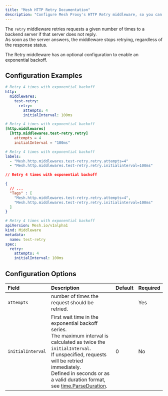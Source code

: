 ```yaml
---
title: "Mesh HTTP Retry Documentation"
description: "Configure Mesh Proxy's HTTP Retry middleware, so you can retry requests to a backend server until it succeeds. Read the technical documentation."
---
```


The `retry` middleware retries requests a given number of times to a backend server if that server does not reply.  
As soon as the server answers, the middleware stops retrying, regardless of the response status.

The Retry middleware has an optional configuration to enable an exponential backoff.

## Configuration Examples

```yaml tab="Structured (YAML)"
# Retry 4 times with exponential backoff
http:
  middlewares:
    test-retry:
      retry:
        attempts: 4
        initialInterval: 100ms
```

```toml tab="Structured (TOML)"
# Retry 4 times with exponential backoff
[http.middlewares]
  [http.middlewares.test-retry.retry]
    attempts = 4
    initialInterval = "100ms"
```

```yaml tab="Labels"
# Retry 4 times with exponential backoff
labels:
  - "Mesh.http.middlewares.test-retry.retry.attempts=4"
  - "Mesh.http.middlewares.test-retry.retry.initialinterval=100ms"
```

```json tab="Tags"
// Retry 4 times with exponential backoff

{
  // ...
  "Tags" : [
    "Mesh.http.middlewares.test-retry.retry.attempts=4",
    "Mesh.http.middlewares.test-retry.retry.initialinterval=100ms"
  ]
}

```

```yaml tab="Kubernetes"
# Retry 4 times with exponential backoff
apiVersion: Mesh.io/v1alpha1
kind: Middleware
metadata:
  name: test-retry
spec:
  retry:
    attempts: 4
    initialInterval: 100ms
```

## Configuration Options

| Field | Description | Default | Required |
|:------|:------------|:--------|:---------|
| `attempts` | number of times the request should be retried. |  | Yes |
| `initialInterval` | First wait time in the exponential backoff series. <br />The maximum interval is calculated as twice the `initialInterval`. <br /> If unspecified, requests will be retried immediately.<br /> Defined in seconds or as a valid duration format, see [time.ParseDuration](https://golang.org/pkg/time/#ParseDuration). | 0 | No |
